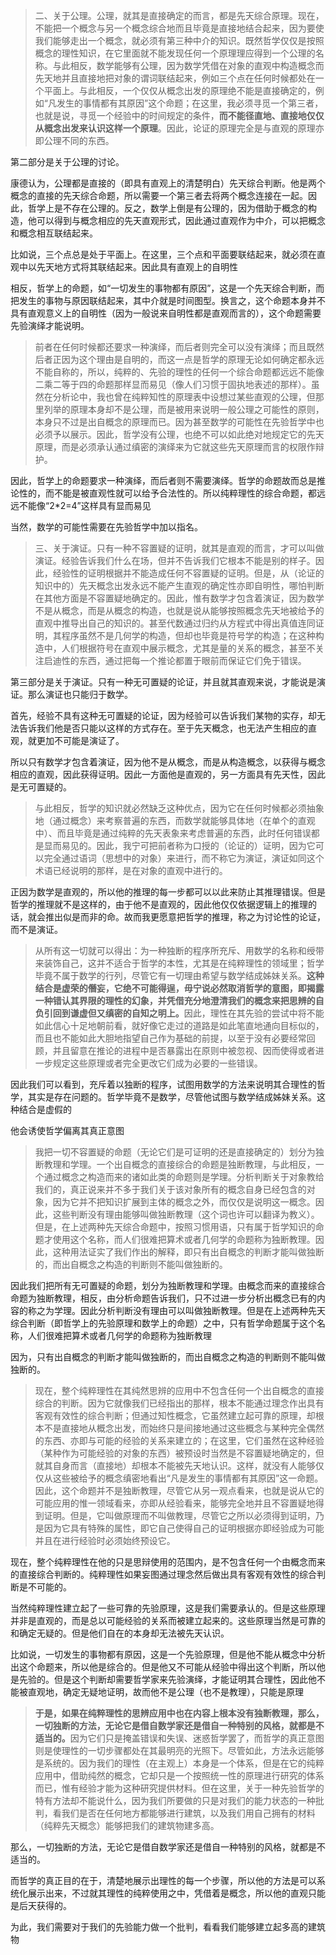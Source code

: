 <blockquote data-pid="ISB5mPt2">二、关于公理。公理，就其是直接确定的而言，都是先天综合原理。现在，不能把一个概念与另一个概念综合地而且毕竟是直接地结合起来，因为要使我们能够走出一个概念，就必须有第三种中介的知识。既然哲学仅仅是按照概念的理性知识，在它里面就不能发现任何一个原理理应得到一个公理的名称。与此相反，数学能够有公理，因为数学凭借在对象的直观中构造概念而先天地并且直接地把对象的谓词联结起来，例如三个点在任何时候都处在一个平面上。与此相反，一个仅仅从概念出发的原理绝不能是直接确定的，例如“凡发生的事情都有其原因”这个命题；在这里，我必须寻觅一个第三者，也就是说，寻觅一个经验中的时间规定的条件，<b>而不能径直地、直接地仅仅从概念出发来认识这样一个原理</b>。因此，论证的原理完全是与直观的原理亦即公理不同的东西。</blockquote><p data-pid="_OxfwCQT">第二部分是关于公理的讨论。</p><p data-pid="cmVTIVzR">康德认为，公理都是直接的（即具有直观上的清楚明白）先天综合判断。他是两个概念的直接的先天综合命题，所以需要一个第三者去将两个概念连接在一起。因此，哲学上是不存在公理的。反之，数学上倒是有公理的，因为借助于概念的构造，他可以得到与概念相应的先天直观形式，因此通过直观作为中介，可以把概念和概念相互联结起来。</p><p data-pid="rUk4iHJ7">比如说，三个点总是处于平面上。在这里，三个点和平面要联结起来，就必须在直观中以先天地方式将其联结起来。因此具有直观上的自明性</p><p data-pid="9TWQDw88">相反，哲学上的命题，如“一切发生的事物都有原因”，这是一个先天综合判断，而把发生的事物与原因联结起来，其中介就是时间图型。换言之，这个命题本身并不具有直观意义上的自明性（因为一般说来自明性都是直观而言的），这个命题需要先验演绎才能说明。</p><blockquote data-pid="FP09RGf1">前者在任何时候都还要求一种演绎，而后者则完全可以没有演绎；而且既然后者正因为这个理由是自明的，而这一点是哲学的原理无论如何确定都永远不能自称的，所以，纯粹的、先验的理性的任何一个综合命题都远远不能像二乘二等于四的命题那样显而易见（像人们习惯于固执地表述的那样）。虽然在分析论中，我也曾在纯粹知性的原理表中设想过某些直观的公理，但那里列举的原理本身却不是公理，而是被用来说明一般公理之可能性的原则，本身只不过是出自概念的原理而已。因为甚至数学的可能性在先验哲学中也必须予以展示。因此，哲学没有公理，也绝不可以如此绝对地规定它的先天原理，而是必须承认通过缜密的演绎来为它就这些先天原理而言的权限作辩护。</blockquote><p data-pid="pHEAvwhJ">因此，哲学上的命题要求一种演绎，而后者则不需要演绎。哲学的命题故而总是推论性的，而不能是被直观性就可以给予合法性的。所以纯粹理性的综合命题，都远远不能像“2*2=4”这样具有显而易见</p><p data-pid="x4b9Iuki">当然，数学的可能性需要在先验哲学中加以指名。</p><blockquote data-pid="_69375eF">三、关于演证。只有一种不容置疑的证明，就其是直观的而言，才可以叫做演证。经验告诉我们什么在场，但并不告诉我们它根本不能是别的样子。因此，经验性的证明根据并不能造成任何不容置疑的证明。但是，从（论证的知识中的）先天概念出发永远不能产生直观的确定性亦即自明性，哪怕判断在其他方面是不容置疑地确定的。因此，惟有数学才包含着演证，因为数学不是从概念，而是从概念的构造，也就是说从能够按照概念先天地被给予的直观中推导出自己的知识的。甚至代数通过归约从方程式中得出真值连同证明，其程序虽然不是几何学的构造，但却也毕竟是符号学的构造；在这种构造中，人们根据符号在直观中展示概念，尤其是量的关系的概念，甚至不关注启迪性的东西，通过把每一个推论都置于眼前而保证它们免于错误。</blockquote><p data-pid="GTwLedfz">第三部分是关于演证。只有一种无可置疑的论证，并且就其直观来说，才能说是演证。那么演证也只能归于数学。</p><p data-pid="npsQ1sWo">首先，经验不具有这种无可置疑的论证，因为经验可以告诉我们某物的实存，却无法告诉我们他是否只能以这样的方式存在。至于先天概念，也无法产生相应的直观，就更加不可能是演证了。</p><p data-pid="jKSYz9Jh">所以只有数学才包含着演证，因为他不是从概念，而是从构造概念，以获得与概念相应的直观，因此获得证明。因此一方面他是直观的，另一方面具有先天性，因此是无可置疑的。</p><blockquote data-pid="01KNpDWb">与此相反，哲学的知识就必然缺乏这种优点，因为它在任何时候都必须抽象地（通过概念）来考察普遍的东西，而数学就能够具体地（在单个的直观中）、而且毕竟是通过纯粹的先天表象来考虑普遍的东西，此时任何错误都是显而易见的。因此，我宁可把前者称为口授的（论证的）证明，因为它可以完全通过语词（思想中的对象）来进行，而不称它为演证，演证如同这个术语已经说明的那样，是在对象的直观中进行的。</blockquote><p data-pid="mn588R7h">正因为数学是直观的，所以他的推理的每一步都可以以此来防止其推理错误。但是哲学的推理就不是这样的，由于他不是直观的，因此他仅仅依据逻辑上的推理的话，就会推出似是而非的命。故而我更愿意把哲学的推理，称之为讨论性的论证，而不是演证。</p><blockquote data-pid="iAC51Rpz">从所有这一切就可以得出：为一种独断的程序所充斥、用数学的名称和绶带来装饰自己，这并不适合于哲学的本性，尤其是在纯粹理性的领域里；哲学毕竟不属于数学的行列，尽管它有一切理由希望与数学结成姊妹关系。<b>这种结合是虚荣的僭妄，它绝不可能得逞，毋宁说必然取消哲学的意图，即揭露一种错认其界限的理性的幻象，并凭借充分地澄清我们的概念来把思辨的自负引回到谦虚但又缜密的自知之明上。</b>因此，理性在其先验的尝试中将不能如此信心十足地朝前看，就好像它走过的道路是如此笔直地通向目标似的，而且也不能如此大胆地指望自己作为基础的前提，以至于没有必要经常回顾，并且留意在推论的进程中是否暴露出在原则中被忽视、因而使得或者进一步规定这些原理或者完全更改它们成为必要的一些错误。</blockquote><p data-pid="u-_D-s9P">因此我们可以看到，充斥着以独断的程序，试图用数学的方法来说明其合理性的哲学，其实是存在问题的。哲学毕竟不是数学，尽管他试图与数学结成姊妹关系。这种结合是虚假的</p><p data-pid="GmSLecJc">他会诱使哲学偏离其真正意图</p><blockquote data-pid="q0DaoYdJ">我把一切不容置疑的命题（无论它们是可证明的还是直接确定的）划分为独断教理和学理。一个出自概念的直接综合的命题是独断教理，与此相反，一个通过概念之构造而来的诸如此类的命题则是学理。分析判断关于对象教给我们的，真正说来并不多于我们关于该对象所有的概念自身已经包含的对象，因为它并不把知识扩展到主体的概念之外，而仅仅是说明这一概念。因此，这些判断没有理由能够叫做独断教理（这个词也许可以翻译为教义）。但是，在上述两种先天综合命题中，按照习惯用语，只有属于哲学知识的命题才使用这个名称，而人们很难把算术或者几何学的命题称为独断教理。因此，这种用法证实了我们作出的解释，即只有出自概念的判断才能叫做独断的，而出自概念之构造的判断则不能叫做独断的。</blockquote><p data-pid="Xps9tEkL">因此我们把所有无可置疑的命题，划分为独断教理和学理。由概念而来的直接综合命题为独断教理，相反，由分析命题告诉我们，只不过进一步分析出概念已有的内容的称之为学理。因此分析判断没有理由可以叫做独断教理。但是在上述两种先天综合判断（即哲学上的先验原理和数学上的命题）之中，只有哲学命题属于这个名称，人们很难把算术或者几何学的命题称为独断教理</p><p data-pid="MC3jjC-z">因为，只有出自概念的判断才能叫做独断的，而出自概念之构造的判断则不能叫做独断的。</p><blockquote data-pid="K5mgViXU">现在，整个纯粹理性在其纯然思辨的应用中不包含任何一个出自概念的直接综合的判断。因为它就像我们已经指出的那样，根本不能通过理念作出具有客观有效性的综合判断；但通过知性概念，它虽然建立起可靠的原理，却根本不是直接地从概念出发，而始终只是间接地通过这些概念与某种完全偶然的东西、亦即与可能的经验的关系来建立的；在这里，它们虽然在这种经验（某种作为可能经验的对象的东西）被预设时当然是不容置疑地确定的，但就其自身而言（直接地）却根本不能被先天地认识。这样，就没有人能够仅仅从这些被给予的概念缜密地看出“凡是发生的事情都有其原因”这一命题。因此，这个命题并不是独断教理，尽管它从另一观点看来，也就是说从它的可能应用的惟一领域看来，亦即从经验看来，能够完全地并且不容置疑地得到证明。但是，它叫做原理而不叫做教理，尽管它之所以必须得到证明，乃是因为它具有特殊的属性，即它自己使得自己的证明根据亦即经验成为可能并且在进行经验时必须始终预设它。</blockquote><p data-pid="Xlzv4whW">现在，整个纯粹理性在他的只是思辩使用的范围内，是不包含任何一个由概念而来的直接综合判断的。纯粹理性如果妄图通过理念然后做出具有客观有效性的综合判断是不可能的。</p><p data-pid="TMbs-X6H">当然纯粹理性建立起了一些可靠的先验原理，这是我们需要承认的。但是这些原理并非是直观的，而是总以可能经验的关系而被建立起来的。这些原理当然是可靠的和确定无疑的。但是他们自在的本身却无法被先天认识。</p><p data-pid="cXp9PYO3">比如说，一切发生的事物都有原因，这是一个先验原理，但是他不能从概念中分析出这个命题来，所以他是综合的。但是他又不可能从经验中得出这个判断，所以他是先验的。但是这个判断却需要哲学家来先验演绎，才能证明其合理性，因此他不能被直观地，确定无疑地证明，故而他不是公理（也不是教理），只能是原理</p><blockquote data-pid="8YIluTMM"><b>于是，如果在纯粹理性的思辨应用中也在内容上根本没有独断教理，那么，一切独断的方法，无论它是借自数学家还是借自一种特别的风格，就都是不适当的。</b>因为它们只是掩盖错误和失误、迷惑哲学罢了，而哲学的真正意图则是使理性的一切步骤都处在其最明亮的光照下。尽管如此，方法永远能够是系统的。因为我们的理性（在主观上）本身是一个体系，但是在它的纯粹应用中，借助纯然的概念，它却只是一个按照统一性的原理进行研究的体系而已，惟有经验才能为这种研究提供材料。但在这里，关于一种先验哲学的特有方法却不能说什么，因为我们所要做的只是对我们的能力状态的一种批判，看我们是否在任何地方都能够进行建筑，以及我们用自己拥有的材料（纯粹先天概念）能够把我们的建筑物建多高。</blockquote><p data-pid="v5wHfUbJ">那么，一切独断的方法，无论它是借自数学家还是借自一种特别的风格，就都是不适当的。</p><p data-pid="AWkEYGqZ">而哲学的真正目的在于，清楚地展示出理性的每一个步骤，所以他的方法是可以系统化展示出来，不过就其理性的纯粹使用之中，凭借着是概念，所以他的直观只能是后天获得的。</p><p data-pid="xRYITP_j">为此，我们需要对于我们的先验能力做一个批判，看看我们能够建立起多高的建筑物</p>